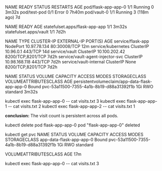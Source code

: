 NAME                  READY   STATUS    RESTARTS       AGE
pod/flask-app-app-0   1/1     Running   0              3m32s
pod/test-pod          0/1     Error     0              7h40m
pod/vault-0           1/1     Running   3 (118m ago)   7d

NAME                             READY   AGE
statefulset.apps/flask-app-app   1/1     3m32s
statefulset.apps/vault           1/1     7d2h

NAME                               TYPE        CLUSTER-IP      EXTERNAL-IP   PORT(S)             AGE
service/flask-app                  NodePort    10.97.78.134    <none>        80:30008/TCP        12m
service/kubernetes                 ClusterIP   10.96.0.1       <none>        443/TCP             14d
service/vault                      ClusterIP   10.100.202.42   <none>        8200/TCP,8201/TCP   7d2h
service/vault-agent-injector-svc   ClusterIP   10.98.168.118   <none>        443/TCP             7d2h
service/vault-internal             ClusterIP   None            <none>        8200/TCP,8201/TCP   7d2h

NAME                                             STATUS   VOLUME                                     CAPACITY   ACCESS MODES   STORAGECLASS   VOLUMEATTRIBUTESCLASS   AGE
persistentvolumeclaim/app-data-flask-app-app-0   Bound    pvc-53a11500-7355-4a1b-8b19-d88a31392f1b   1Gi        RWO            standard       <unset>                 3m32s

kubectl exec flask-app-app-0 -- cat visits.txt
3
kubectl exec flask-app-app-1 -- cat visits.txt
2
kubectl exec flask-app-app-2 -- cat visits.txt
1

**conclusion:** The visit count is persistent across all pods.

kubectl delete pod flask-app-app-0
pod "flask-app-app-0" deleted

kubectl get pvc
NAME                       STATUS   VOLUME                                     CAPACITY   ACCESS MODES   STORAGECLASS
app-data-flask-app-app-0   Bound    pvc-53a11500-7355-4a1b-8b19-d88a31392f1b   1Gi        RWO            standard

VOLUMEATTRIBUTESCLASS   AGE
<unset>                 17m

kubectl exec flask-app-app-0 -- cat visits.txt
3
